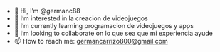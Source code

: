 - 👋 Hi, I’m @germanc88
- 👀 I’m interested in la creacion de videojuegos
- 🌱 I’m currently learning programacion de videojuegos y apps
- 💞️ I’m looking to collaborate on lo que sea que mi experiencia ayude 
- 📫 How to reach me:  germancarrizo800@gmail.com

<!---
germanc88/germanc88 is a ✨ special ✨ repository because its `README.md` (this file) appears on your GitHub profile.
You can click the Preview link to take a look at your changes.
--->

